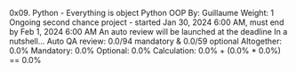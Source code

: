 0x09. Python - Everything is object
Python
OOP
 By: Guillaume
 Weight: 1
 Ongoing second chance project - started Jan 30, 2024 6:00 AM, must end by Feb 1, 2024 6:00 AM
 An auto review will be launched at the deadline
In a nutshell…
Auto QA review: 0.0/94 mandatory & 0.0/59 optional
Altogether:  0.0%
Mandatory: 0.0%
Optional: 0.0%
Calculation:  0.0% + (0.0% * 0.0%)  == 0.0%
